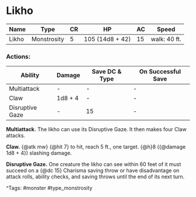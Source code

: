 # Likho

| Name | Type | CR | HP | AC | Speed |
|------|------|----|----|----|-------|
| Likho | Monstrosity | 5 | 105 (14d8 + 42) | 15 | walk: 40 ft. |

### Actions:

| Ability | Damage | Save DC & Type | On Successful Save |
|---------|--------|----------------|--------------------|
| Multiattack | - | - | - |
| Claw | 1d8 + 4 | - | - |
| Disruptive Gaze | - | 15 | - |


**Multiattack.** The likho can use its Disruptive Gaze. It then makes four Claw attacks.

**Claw.** {@atk mw} {@hit 7} to hit, reach 5 ft., one target. {@h}8 ({@damage 1d8 + 4}) slashing damage.

**Disruptive Gaze.** One creature the likho can see within 60 feet of it must succeed on a {@dc 15} Charisma saving throw or have disadvantage on attack rolls, ability checks, and saving throws until the end of its next turn.

^Tags: #monster #type_monstrosity